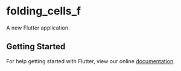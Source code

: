 # folding_cells_f

A new Flutter application.

## Getting Started

For help getting started with Flutter, view our online
[documentation](https://flutter.io/).
